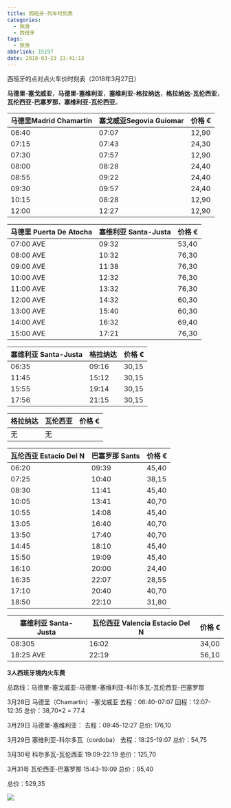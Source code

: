 ```yaml
---
title: 西班牙-列车时刻表
categories: 
  - 旅游
  - 西班牙
tags:
  - 旅游
abbrlink: 15197
date: 2018-03-23 23:41:13
---
```


西班牙的点对点火车价时刻表（2018年3月27日）

**马德里-塞戈威亚**，**马德里-塞维利亚**，**塞维利亚-格拉纳达**，**格拉纳达-瓦伦西亚**，**瓦伦西亚-巴塞罗那**，**塞维利亚-瓦伦西亚**。


|   马德里Madrid Chamartín      |        塞戈威亚Segovia Guiomar     | 价格 € |
| ----------------------------- | -------------------------------- | ---- |
|     06:40 | 07:07| 12,90 |
|     07:15 | 07:43| 24,30 |
|     07:30 | 07:57| 12,90 |
|     08:00 | 08:28| 24,40 |
|     08:55 | 09:22| 24,40 |
|     09:30 | 09:57| 24,40 |
|     10:15 | 08:28| 12,90 |
|     12:00 | 12:27| 12,90 |


|   马德里 Puerta De Atocha   |       塞维利亚  Santa-Justa      | 价格 € |
| ----------------------------- | -------------------------------- | -- |
|     07:00 AVE| 09:32| 53,40 |
|     08:00 AVE| 10:32| 76,30 |
|     09:00 AVE| 11:38| 76,30 |
|     10:00 AVE| 12:32| 76,30 |
|     11:00 AVE| 13:32| 76,30 |
|     12:00 AVE| 14:32| 60,30 |
|     13:00 AVE| 15:40| 60,30 |
|     14:00 AVE| 16:32| 69,40 |
|     15:00 AVE| 17:21| 76,30 |

|   塞维利亚  Santa-Justa       |       格拉纳达      | 价格 €|
| ----------------------------- | -------------------------------- | -- |
|     06:35 | 09:16| 30,15 |
|     11:45 | 15:12| 30,15 |
|     15:55 | 19:14| 30,15 |
|     17:56 | 21:15| 30,15 |

|   格拉纳达     |       瓦伦西亚       | 价格 €|
| ----------------------------- | -------------------------------- | -- |
|     无| 无|

|   瓦伦西亚 Estacio Del N   |       巴塞罗那  Sants      | 价格 €|
| ----------------------------- | ----------------------- | ---- | 
|     06:20 | 09:39| 45,40 |
|     07:25 | 10:40| 38,15 |
|     08:30 | 11:41| 45,40 |
|     10:05 | 13:41| 40,70 |
|     10:55 | 14:08| 45,40 |
|     13:05 | 16:40| 40,70 |
|     13:50 | 17:40| 40,70 |
|     14:45 | 18:10| 45,40 |
|     15:50 | 19:09| 45,40 |
|     16:10 | 20:00| 24,40 |
|     16:35 | 22:07| 28,55 |
|     17:10 | 20:40| 40,70 |
|     18:50 | 22:10| 31,80 |

|    塞维利亚 Santa-Justa   |   瓦伦西亚  Valencia Estacio Del N | 价格 €|
| --------------------------| -------------------------------- | -- |
|     08:305 | 16:02| 34,00 |
|     18:25 AVE| 22:19| 56,10 | 



**3人西班牙境内火车费**

总路线：马德里-塞戈威亚-马德里-塞维利亚-科尔多瓦-瓦伦西亚-巴塞罗那

3月28日
马德里（Chamartin）-塞戈威亚
去程：06:40-07:07
回程：12:07-12:35
总价：38,70*2 = 77.4

3月29日
马德里-塞维利亚：
去程：09:45-12:27 
总价: 176,10

3月29日
塞维利亚-科尔多瓦（cordoba）
去程：18:25-19:07
总价：54,75

3月30号
科尔多瓦-瓦伦西亚
19:09-22:19 
总价：125,70

3月31号
瓦伦西亚-巴塞罗那
15:43-19:09
总价：95,40

总价：529,35

![](https://storage.googleapis.com/ning_picture/mainlogo.png)
